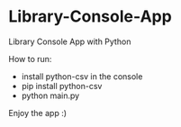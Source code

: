 # Library-Console-App
Library Console App with Python

How to run:

- install python-csv in the console
- pip install python-csv
- python main.py

Enjoy the app :)
